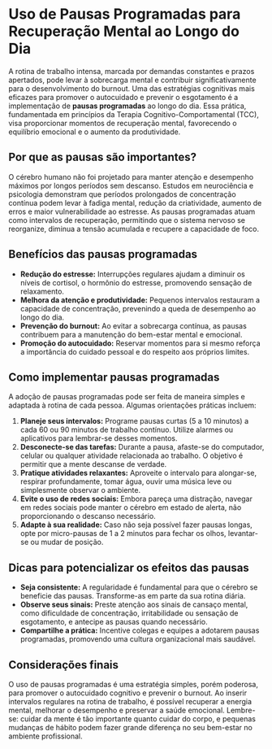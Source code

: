 # Uso de Pausas Programadas para Recuperação Mental ao Longo do Dia

A rotina de trabalho intensa, marcada por demandas constantes e prazos apertados, pode levar à sobrecarga mental e contribuir significativamente para o desenvolvimento do burnout. Uma das estratégias cognitivas mais eficazes para promover o autocuidado e prevenir o esgotamento é a implementação de **pausas programadas** ao longo do dia. Essa prática, fundamentada em princípios da Terapia Cognitivo-Comportamental (TCC), visa proporcionar momentos de recuperação mental, favorecendo o equilíbrio emocional e o aumento da produtividade.

## Por que as pausas são importantes?

O cérebro humano não foi projetado para manter atenção e desempenho máximos por longos períodos sem descanso. Estudos em neurociência e psicologia demonstram que períodos prolongados de concentração contínua podem levar à fadiga mental, redução da criatividade, aumento de erros e maior vulnerabilidade ao estresse. As pausas programadas atuam como intervalos de recuperação, permitindo que o sistema nervoso se reorganize, diminua a tensão acumulada e recupere a capacidade de foco.

## Benefícios das pausas programadas

- **Redução do estresse:** Interrupções regulares ajudam a diminuir os níveis de cortisol, o hormônio do estresse, promovendo sensação de relaxamento.
- **Melhora da atenção e produtividade:** Pequenos intervalos restauram a capacidade de concentração, prevenindo a queda de desempenho ao longo do dia.
- **Prevenção do burnout:** Ao evitar a sobrecarga contínua, as pausas contribuem para a manutenção do bem-estar mental e emocional.
- **Promoção do autocuidado:** Reservar momentos para si mesmo reforça a importância do cuidado pessoal e do respeito aos próprios limites.

## Como implementar pausas programadas

A adoção de pausas programadas pode ser feita de maneira simples e adaptada à rotina de cada pessoa. Algumas orientações práticas incluem:

1. **Planeje seus intervalos:** Programe pausas curtas (5 a 10 minutos) a cada 60 ou 90 minutos de trabalho contínuo. Utilize alarmes ou aplicativos para lembrar-se desses momentos.
2. **Desconecte-se das tarefas:** Durante a pausa, afaste-se do computador, celular ou qualquer atividade relacionada ao trabalho. O objetivo é permitir que a mente descanse de verdade.
3. **Pratique atividades relaxantes:** Aproveite o intervalo para alongar-se, respirar profundamente, tomar água, ouvir uma música leve ou simplesmente observar o ambiente.
4. **Evite o uso de redes sociais:** Embora pareça uma distração, navegar em redes sociais pode manter o cérebro em estado de alerta, não proporcionando o descanso necessário.
5. **Adapte à sua realidade:** Caso não seja possível fazer pausas longas, opte por micro-pausas de 1 a 2 minutos para fechar os olhos, levantar-se ou mudar de posição.

## Dicas para potencializar os efeitos das pausas

- **Seja consistente:** A regularidade é fundamental para que o cérebro se beneficie das pausas. Transforme-as em parte da sua rotina diária.
- **Observe seus sinais:** Preste atenção aos sinais de cansaço mental, como dificuldade de concentração, irritabilidade ou sensação de esgotamento, e antecipe as pausas quando necessário.
- **Compartilhe a prática:** Incentive colegas e equipes a adotarem pausas programadas, promovendo uma cultura organizacional mais saudável.

## Considerações finais

O uso de pausas programadas é uma estratégia simples, porém poderosa, para promover o autocuidado cognitivo e prevenir o burnout. Ao inserir intervalos regulares na rotina de trabalho, é possível recuperar a energia mental, melhorar o desempenho e preservar a saúde emocional. Lembre-se: cuidar da mente é tão importante quanto cuidar do corpo, e pequenas mudanças de hábito podem fazer grande diferença no seu bem-estar no ambiente profissional.